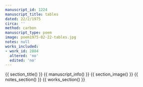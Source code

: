 ```yaml
---
manuscript_id: 1224
manuscript_title: tables
dated: 22/2/1975
circa: ''
method: carbon
manuscript_type: poem
image: poem1975-02-22-tables.jpg
notes: null
works_included:
- work_id: 2884
  altered: 'no'
  edited: 'no'
---
```


{{ section_title() }}
{{ manuscript_info() }}
{{ section_image() }}
{{ notes_section() }}
{{ works_section() }}
